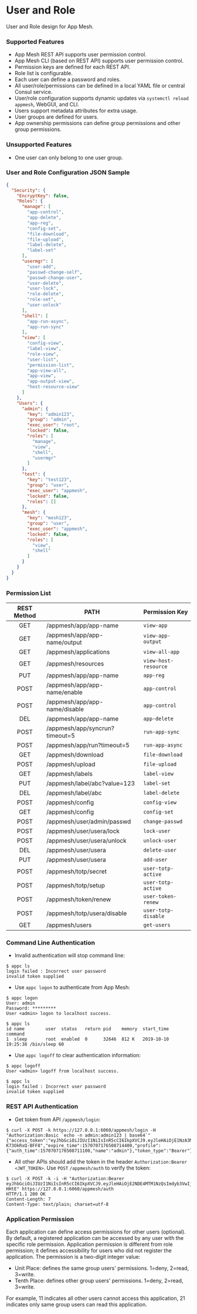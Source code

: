 # User and Role

User and Role design for App Mesh.

### Supported Features

* App Mesh REST API supports user permission control.
* App Mesh CLI (based on REST API) supports user permission control.
* Permission keys are defined for each REST API.
* Role list is configurable.
* Each user can define a password and roles.
* All user/role/permissions can be defined in a local YAML file or central Consul service.
* User/role configuration supports dynamic updates via `systemctl reload appmesh`, WebGUI, and CLI.
* Users support metadata attributes for extra usage.
* User groups are defined for users.
* App ownership permissions can define group permissions and other group permissions.

### Unsupported Features

* One user can only belong to one user group.

### User and Role Configuration JSON Sample

```json
{
  "Security": {
    "EncryptKey": false,
    "Roles": {
      "manage": [
        "app-control",
        "app-delete",
        "app-reg",
        "config-set",
        "file-download",
        "file-upload",
        "label-delete",
        "label-set"
      ],
      "usermgr": [
        "user-add",
        "passwd-change-self",
        "passwd-change-user",
        "user-delete",
        "user-lock",
        "role-delete",
        "role-set",
        "user-unlock"
      ],
      "shell": [
        "app-run-async",
        "app-run-sync"
      ],
      "view": [
        "config-view",
        "label-view",
        "role-view",
        "user-list",
        "permission-list",
        "app-view-all",
        "app-view",
        "app-output-view",
        "host-resource-view"
      ]
    },
    "Users": {
      "admin": {
        "key": "admin123",
        "group": "admin",
        "exec_user": "root",
        "locked": false,
        "roles": [
          "manage",
          "view",
          "shell",
          "usermgr"
        ]
      },
      "test": {
        "key": "test123",
        "group": "user",
        "exec_user": "appmesh",
        "locked": false,
        "roles": []
      },
      "mesh": {
        "key": "mesh123",
        "group": "user",
        "exec_user": "appmesh",
        "locked": false,
        "roles": [
          "view",
          "shell"
        ]
      }
    }
  }
}
```

### Permission List

| REST Method | PATH                           | Permission Key       |
| :---------: | ------------------------------ | -------------------- |
|     GET     | /appmesh/app/app-name          | `view-app`           |
|     GET     | /appmesh/app/app-name/output   | `view-app-output`    |
|     GET     | /appmesh/applications          | `view-all-app`       |
|     GET     | /appmesh/resources             | `view-host-resource` |
|     PUT     | /appmesh/app/app-name          | `app-reg`            |
|    POST     | /appmesh/app/app-name/enable   | `app-control`        |
|    POST     | /appmesh/app/app-name/disable  | `app-control`        |
|     DEL     | /appmesh/app/app-name          | `app-delete`         |
|    POST     | /appmesh/app/syncrun?timeout=5 | `run-app-sync`       |
|    POST     | /appmesh/app/run?timeout=5     | `run-app-async`      |
|     GET     | /appmesh/download              | `file-download`      |
|    POST     | /appmesh/upload                | `file-upload`        |
|     GET     | /appmesh/labels                | `label-view`         |
|     PUT     | /appmesh/label/abc?value=123   | `label-set`          |
|     DEL     | /appmesh/label/abc             | `label-delete`       |
|    POST     | /appmesh/config                | `config-view`        |
|     GET     | /appmesh/config                | `config-set`         |
|    POST     | /appmesh/user/admin/passwd     | `change-passwd`      |
|    POST     | /appmesh/user/usera/lock       | `lock-user`          |
|    POST     | /appmesh/user/usera/unlock     | `unlock-user`        |
|     DEL     | /appmesh/user/usera            | `delete-user`        |
|     PUT     | /appmesh/user/usera            | `add-user`           |
|    POST     | /appmesh/totp/secret           | `user-totp-active`   |
|    POST     | /appmesh/totp/setup            | `user-totp-active`   |
|    POST     | /appmesh/token/renew           | `user-token-renew`   |
|    POST     | /appmesh/totp/usera/disable    | `user-totp-disable`  |
|     GET     | /appmesh/users                 | `get-users`          |

### Command Line Authentication

* Invalid authentication will stop command line:

```shell
$ appc ls
login failed : Incorrect user password
invalid token supplied
```

* Use `appc logon` to authenticate from App Mesh:

```shell
$ appc logon
User: admin
Password: *********
User <admin> logon to localhost success.

$ appc ls
id name        user  status   return pid    memory  start_time          command
1  sleep       root  enabled  0      32646  812 K   2019-10-10 19:25:38 /bin/sleep 60
```

* Use `appc logoff` to clear authentication information:

```shell
$ appc logoff
User <admin> logoff from localhost success.

$ appc ls
login failed : Incorrect user password
invalid token supplied
```

### REST API Authentication

* Get token from API `/appmesh/login`:

```shell
$ curl -X POST -k https://127.0.0.1:6060/appmesh/login -H "Authorization:Basic `echo -n admin:admin123 | base64`"
{"access_token":"eyJhbGciOiJIUzI1NiIsInR5cCI6IkpXVCJ9.eyJleHAiOjE1NzA3MDc3NzYsImlhdCI6MTU3MDcwNzE3NiwiaXNzIjoiYXBwbWdyLWF1dGgwIiwibmFtZSI6ImFkbWluIn0.CF_jXy4IrGpl0HKvM8Vh_T7LsGTGO-K73OkRxQ-BFF8","expire_time":1570707176508714400,"profile":{"auth_time":1570707176508711100,"name":"admin"},"token_type":"Bearer"}
```

* All other APIs should add the token in the header `Authorization:Bearer <JWT_TOKEN>`. Use `POST` `/appmesh/auth` to verify the token:

```shell
$ curl -X POST -k -i -H "Authorization:Bearer eyJhbGciOiJIUzI1NiIsInR5cCI6IkpXVCJ9.eyJleHAiOjE2NDE4MTM1NzQsImdyb3VwIjoiYWRtaW4iLCJpYXQiOjE2NDEyMDg3NzQsImlzcyI6ImFwcG1lc2gtYXV0aDAiLCJuYW1lIjoiYWRtaW4ifQ.BfiNR2JOk8lB_q3pwwfl8j3PlA3Jxhccrbq2cx-HHtE" https://127.0.0.1:6060/appmesh/auth
HTTP/1.1 200 OK
Content-Length: 7
Content-Type: text/plain; charset=utf-8
```

### Application Permission

Each application can define access permissions for other users (optional). By default, a registered application can be accessed by any user with the specific role permission. Application permission is different from role permission; it defines accessibility for users who did not register the application. The permission is a two-digit integer value:

* Unit Place: defines the same group users' permissions. 1=deny, 2=read, 3=write.
* Tenth Place: defines other group users' permissions. 1=deny, 2=read, 3=write.

For example, 11 indicates all other users cannot access this application, 21 indicates only same group users can read this application.
